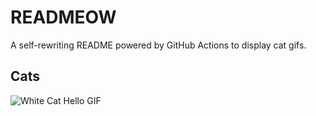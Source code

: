 # READMEOW

A self-rewriting README powered by GitHub Actions to display cat gifs.

## Cats

![White Cat Hello GIF](https://media0.giphy.com/media/v1.Y2lkPTlhY2QwMmRheGhxNGtvdnRpdGx5amJwdHAzam56Mnh5Y3M4MHBqM2d6cWVoM3UwOCZlcD12MV9naWZzX3NlYXJjaCZjdD1n/vFKqnCdLPNOKc/200.gif)

